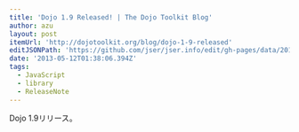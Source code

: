 ```yaml
---
title: 'Dojo 1.9 Released! | The Dojo Toolkit Blog'
author: azu
layout: post
itemUrl: 'http://dojotoolkit.org/blog/dojo-1-9-released'
editJSONPath: 'https://github.com/jser/jser.info/edit/gh-pages/data/2013/05/index.json'
date: '2013-05-12T01:38:06.394Z'
tags:
  - JavaScript
  - library
  - ReleaseNote
---
```

Dojo 1.9リリース。

